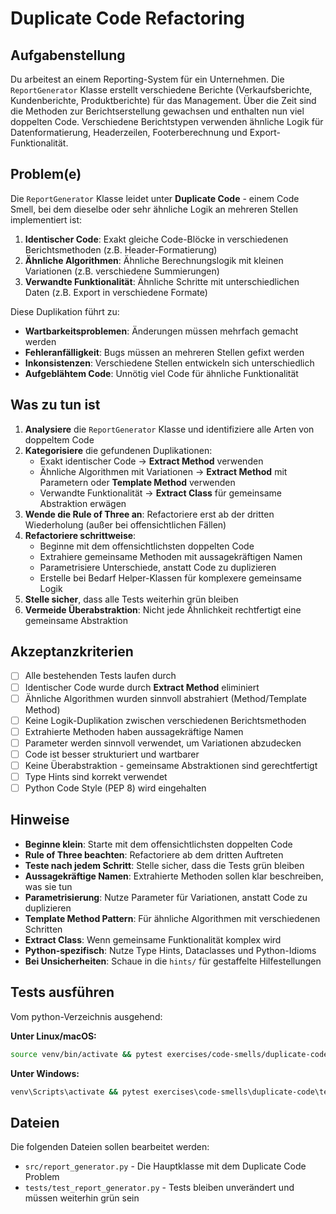 # Duplicate Code Refactoring

## Aufgabenstellung

Du arbeitest an einem Reporting-System für ein Unternehmen. Die `ReportGenerator` Klasse erstellt verschiedene Berichte (Verkaufsberichte, Kundenberichte, Produktberichte) für das Management. Über die Zeit sind die Methoden zur Berichtserstellung gewachsen und enthalten nun viel doppelten Code. Verschiedene Berichtstypen verwenden ähnliche Logik für Datenformatierung, Headerzeilen, Footerberechnung und Export-Funktionalität.

## Problem(e)

Die `ReportGenerator` Klasse leidet unter **Duplicate Code** - einem Code Smell, bei dem dieselbe oder sehr ähnliche Logik an mehreren Stellen implementiert ist:

1. **Identischer Code**: Exakt gleiche Code-Blöcke in verschiedenen Berichtsmethoden (z.B. Header-Formatierung)
2. **Ähnliche Algorithmen**: Ähnliche Berechnungslogik mit kleinen Variationen (z.B. verschiedene Summierungen)
3. **Verwandte Funktionalität**: Ähnliche Schritte mit unterschiedlichen Daten (z.B. Export in verschiedene Formate)

Diese Duplikation führt zu:
- **Wartbarkeitsproblemen**: Änderungen müssen mehrfach gemacht werden
- **Fehleranfälligkeit**: Bugs müssen an mehreren Stellen gefixt werden  
- **Inkonsistenzen**: Verschiedene Stellen entwickeln sich unterschiedlich
- **Aufgeblähtem Code**: Unnötig viel Code für ähnliche Funktionalität

## Was zu tun ist

1. **Analysiere** die `ReportGenerator` Klasse und identifiziere alle Arten von doppeltem Code
2. **Kategorisiere** die gefundenen Duplikationen:
   - Exakt identischer Code → **Extract Method** verwenden
   - Ähnliche Algorithmen mit Variationen → **Extract Method** mit Parametern oder **Template Method** verwenden
   - Verwandte Funktionalität → **Extract Class** für gemeinsame Abstraktion erwägen
3. **Wende die Rule of Three an**: Refactoriere erst ab der dritten Wiederholung (außer bei offensichtlichen Fällen)
4. **Refactoriere schrittweise**:
   - Beginne mit dem offensichtlichsten doppelten Code
   - Extrahiere gemeinsame Methoden mit aussagekräftigen Namen
   - Parametrisiere Unterschiede, anstatt Code zu duplizieren
   - Erstelle bei Bedarf Helper-Klassen für komplexere gemeinsame Logik
5. **Stelle sicher**, dass alle Tests weiterhin grün bleiben
6. **Vermeide Überabstraktion**: Nicht jede Ähnlichkeit rechtfertigt eine gemeinsame Abstraktion

## Akzeptanzkriterien

- [ ] Alle bestehenden Tests laufen durch
- [ ] Identischer Code wurde durch **Extract Method** eliminiert
- [ ] Ähnliche Algorithmen wurden sinnvoll abstrahiert (Method/Template Method)
- [ ] Keine Logik-Duplikation zwischen verschiedenen Berichtsmethoden
- [ ] Extrahierte Methoden haben aussagekräftige Namen
- [ ] Parameter werden sinnvoll verwendet, um Variationen abzudecken
- [ ] Code ist besser strukturiert und wartbarer
- [ ] Keine Überabstraktion - gemeinsame Abstraktionen sind gerechtfertigt
- [ ] Type Hints sind korrekt verwendet
- [ ] Python Code Style (PEP 8) wird eingehalten

## Hinweise

- **Beginne klein**: Starte mit dem offensichtlichsten doppelten Code
- **Rule of Three beachten**: Refactoriere ab dem dritten Auftreten
- **Teste nach jedem Schritt**: Stelle sicher, dass die Tests grün bleiben
- **Aussagekräftige Namen**: Extrahierte Methoden sollen klar beschreiben, was sie tun
- **Parametrisierung**: Nutze Parameter für Variationen, anstatt Code zu duplizieren
- **Template Method Pattern**: Für ähnliche Algorithmen mit verschiedenen Schritten
- **Extract Class**: Wenn gemeinsame Funktionalität komplex wird
- **Python-spezifisch**: Nutze Type Hints, Dataclasses und Python-Idioms
- **Bei Unsicherheiten**: Schaue in die `hints/` für gestaffelte Hilfestellungen

## Tests ausführen

Vom python-Verzeichnis ausgehend:

**Unter Linux/macOS:**
```bash
source venv/bin/activate && pytest exercises/code-smells/duplicate-code/tests/ -v
```

**Unter Windows:**
```cmd
venv\Scripts\activate && pytest exercises\code-smells\duplicate-code\tests\ -v
```

## Dateien

Die folgenden Dateien sollen bearbeitet werden:
- `src/report_generator.py` - Die Hauptklasse mit dem Duplicate Code Problem
- `tests/test_report_generator.py` - Tests bleiben unverändert und müssen weiterhin grün sein
